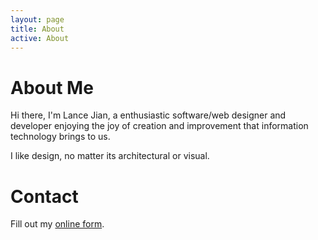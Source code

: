 ```yaml
---
layout: page
title: About
active: About
---
```

# About Me

Hi there, I'm Lance Jian, a enthusiastic software/web designer and developer
enjoying the joy of creation and improvement that information technology brings
to us. 

I like design, no matter its architectural or visual. 

# Contact
<div id="wufoo-z7x3x5">
Fill out my <a href="http://lancelotj.wufoo.com/forms/z7x3x5">online form</a>.
</div>
<script type="text/javascript">var z7x3x5;(function(d, t) {
var s = d.createElement(t), options = {
'userName':'lancelotj', 
'formHash':'z7x3x5', 
'autoResize':true,
'height':'577',
'async':true,
'header':'show'};
s.src = ('https:' == d.location.protocol ? 'https://' : 'http://') + 'wufoo.com/scripts/embed/form.js';
s.onload = s.onreadystatechange = function() {
var rs = this.readyState; if (rs) if (rs != 'complete') if (rs != 'loaded') return;
try { z7x3x5 = new WufooForm();z7x3x5.initialize(options);z7x3x5.display(); } catch (e) {}}
var scr = d.getElementsByTagName(t)[0], par = scr.parentNode; par.insertBefore(s, scr);
})(document, 'script');
</script>
